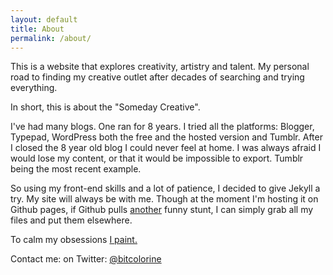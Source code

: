 ```yaml
---
layout: default
title: About
permalink: /about/
---
```


This is a website that explores creativity, artistry and talent. My personal road to finding my creative outlet after decades of searching and trying everything. 

In short, this is about the "Someday Creative".  

I've had many blogs. One ran for 8 years. 
I tried all the platforms: Blogger, Typepad, WordPress both the free and the hosted version and Tumblr.
After I closed the 8 year old blog I could never feel at home. I was always afraid I would lose my content, or that it would be impossible to export. Tumblr being the most recent example.

So using my front-end skills and a lot of patience, I decided to give Jekyll a try. My site will always be with me. Though at the moment I'm hosting it on Github pages, if Github pulls [another](http://online.wsj.com/articles/harassment-claims-make-startup-github-grow-up-1405639553) funny stunt, I can simply grab all my files and put them elsewhere.



To calm my obsessions [I paint.](http://miraenmiburbuja.tumblr.com)

Contact me:
on Twitter: [@bitcolorine](http://twitter.com/bitcolorine)

